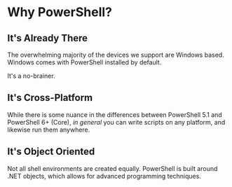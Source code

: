 # Why PowerShell?

## It's Already There

The overwhelming majority of the devices we support are Windows based. Windows comes with PowerShell installed by default. 

It's a no-brainer.

## It's Cross-Platform

While there is some nuance in the differences between PowerShell 5.1 and PowerShell 6+ (Core), *in general* you can write scripts on any platform, and likewise run them anywhere. 

## It's Object Oriented

Not all shell environments are created equally. PowerShell is built around .NET objects, which allows for advanced programming techniques.

